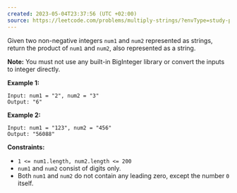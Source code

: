 ```yaml
---
created: 2023-05-04T23:37:56 (UTC +02:00)
source: https://leetcode.com/problems/multiply-strings/?envType=study-plan&id=level-2
---
```

Given two non-negative integers `num1` and `num2` represented as strings, return the product of `num1` and `num2`, also represented as a string.

**Note:** You must not use any built-in BigInteger library or convert the inputs to integer directly.

**Example 1:**

```
Input: num1 = "2", num2 = "3"
Output: "6"

```

**Example 2:**

```
Input: num1 = "123", num2 = "456"
Output: "56088"

```

**Constraints:**

-   `1 <= num1.length, num2.length <= 200`
-   `num1` and `num2` consist of digits only.
-   Both `num1` and `num2` do not contain any leading zero, except the number `0` itself.
